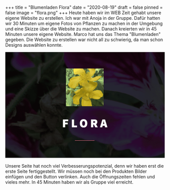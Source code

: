 +++
title = "Blumenladen Flora"
date = "2020-08-19"
draft = false
pinned = false
image = "flora.png"
+++
Heute haben wir im WEB Zeit gehabt unsere eigene Website zu erstellen. Ich war mit Anoja in der Gruppe. Dafür hatten wir 30 Minuten um eigene Fotos von Pflanzen zu machen in der Umgebung und eine Skizze über die Website zu machen. Danach kreierten wir in 45 Minuten unsere eigene Website. Marco hat uns das Thema "Blumenladen" gegeben. Die Website zu erstellen war nicht all zu schwierig, da man schon Designs auswählen konnte.

![](flora.png)

Unsere Seite hat noch viel Verbesserungspotenzial, denn wir haben erst die erste Seite fertiggestellt. Wir müssen noch bei den Produkten Bilder einfügen und den Button verlinken. Auch die Öffnungszeiten fehlen und vieles mehr. In 45 Minuten haben wir als Gruppe viel erreicht.